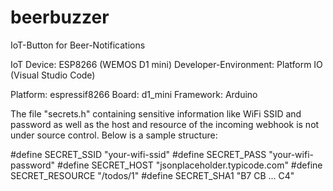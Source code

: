 # beerbuzzer
IoT-Button for Beer-Notifications

IoT Device: ESP8266 (WEMOS D1 mini)
Developer-Environment: Platform IO (Visual Studio Code)

Platform: espressif8266
Board: d1_mini
Framework: Arduino

The file "secrets.h" containing sensitive information like WiFi SSID and password
as well as the host and resource of the incoming webhook is not under source control.
Below is a sample structure:

#define SECRET_SSID "your-wifi-ssid"
#define SECRET_PASS "your-wifi-password"
#define SECRET_HOST "jsonplaceholder.typicode.com"
#define SECRET_RESOURCE "/todos/1"
#define SECRET_SHA1 "B7 CB ... C4"